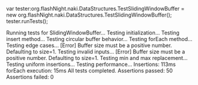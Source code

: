 var tester:org.flashNight.naki.DataStructures.TestSlidingWindowBuffer = new org.flashNight.naki.DataStructures.TestSlidingWindowBuffer();
tester.runTests();
 

Running tests for SlidingWindowBuffer...
Testing initialization...
Testing insert method...
Testing circular buffer behavior...
Testing forEach method...
Testing edge cases...
[Error] Buffer size must be a positive number. Defaulting to size=1.
Testing invalid inputs...
[Error] Buffer size must be a positive number. Defaulting to size=1.
Testing min and max replacement...
Testing uniform insertions...
Testing performance...
Insertions: 113ms
forEach execution: 15ms
All tests completed.
Assertions passed: 50
Assertions failed: 0
